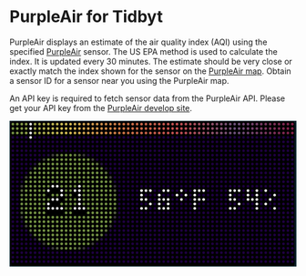 # PurpleAir for Tidbyt

PurpleAir displays an estimate of the air quality index (AQI) using the specified [PurpleAir](https://www.purpleair.com) sensor. The US EPA method is used to calculate the index. It is updated every 30 minutes. The estimate should be very close or exactly match the index shown for the sensor on the [PurpleAir map](https://map.purpleair.com/1/mAQI/a0/p604800/cC5?select=33997#15.38/37.828489/-122.42342). Obtain a sensor ID for a sensor near you using the PurpleAir map.

An API key is required to fetch sensor data from the PurpleAir API. Please get your API key from the [PurpleAir develop site](https://develop.purpleair.com/sign-in?redirectURL=%2Fkeys).

![PurpleAir for Tidbyt](screenshot.png)